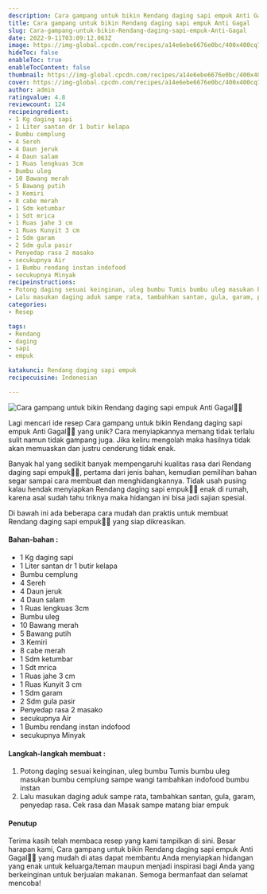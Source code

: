 ```yaml
---
description: Cara gampang untuk bikin Rendang daging sapi empuk Anti Gagal"
title: Cara gampang untuk bikin Rendang daging sapi empuk Anti Gagal
slug: Cara-gampang-untuk-bikin-Rendang-daging-sapi-empuk-Anti-Gagal
date: 2022-9-11T03:09:12.063Z
image: https://img-global.cpcdn.com/recipes/a14e6ebe6676e0bc/400x400cq70/photo.jpg
hideToc: false
enableToc: true
enableTocContent: false
thumbnail: https://img-global.cpcdn.com/recipes/a14e6ebe6676e0bc/400x400cq70/photo.jpg
cover: https://img-global.cpcdn.com/recipes/a14e6ebe6676e0bc/400x400cq70/photo.jpg
author: admin
ratingvalue: 4.8
reviewcount: 124
recipeingredient:
- 1 Kg daging sapi
- 1 Liter santan dr 1 butir kelapa
- Bumbu cemplung
- 4 Sereh
- 4 Daun jeruk
- 4 Daun salam
- 1 Ruas lengkuas 3cm
- Bumbu uleg
- 10 Bawang merah
- 5 Bawang putih
- 3 Kemiri
- 8 cabe merah
- 1 Sdm ketumbar
- 1 Sdt mrica
- 1 Ruas jahe 3 cm
- 1 Ruas Kunyit 3 cm
- 1 Sdm garam
- 2 Sdm gula pasir
- Penyedap rasa 2 masako
- secukupnya Air
- 1 Bumbu rendang instan indofood
- secukupnya Minyak
recipeinstructions:
- Potong daging sesuai keinginan, uleg bumbu Tumis bumbu uleg masukan bumbu cemplung sampe wangi tambahkan indofood bumbu instan
- Lalu masukan daging aduk sampe rata, tambahkan santan, gula, garam, penyedap rasa. Cek rasa dan Masak sampe matang biar empuk
categories:
- Resep

tags:
- Rendang
- daging
- sapi
- empuk

katakunci: Rendang daging sapi empuk
recipecuisine: Indonesian

---
```


![Cara gampang untuk bikin Rendang daging sapi empuk Anti Gagal👩‍🍳](https://img-global.cpcdn.com/recipes/a14e6ebe6676e0bc/400x400cq70/photo.jpg)

Lagi mencari ide resep Cara gampang untuk bikin Rendang daging sapi empuk Anti Gagal👩‍🍳 yang unik? Cara menyiapkannya memang tidak terlalu sulit namun tidak gampang juga. Jika keliru mengolah maka hasilnya tidak akan memuaskan dan justru cenderung tidak enak.

Banyak hal yang sedikit banyak mempengaruhi kualitas rasa dari Rendang daging sapi empuk👩‍🍳, pertama dari jenis bahan, kemudian pemilihan bahan segar sampai cara membuat dan menghidangkannya. Tidak usah pusing kalau hendak menyiapkan Rendang daging sapi empuk👩‍🍳 enak di rumah, karena asal sudah tahu triknya maka hidangan ini bisa jadi sajian spesial.

Di bawah ini ada beberapa cara mudah dan praktis untuk membuat Rendang daging sapi empuk👩‍🍳 yang siap dikreasikan.

<!--inarticleads1-->

#### Bahan-bahan :

- 1 Kg daging sapi
- 1 Liter santan dr 1 butir kelapa
- Bumbu cemplung
- 4 Sereh
- 4 Daun jeruk
- 4 Daun salam
- 1 Ruas lengkuas 3cm
- Bumbu uleg
- 10 Bawang merah
- 5 Bawang putih
- 3 Kemiri
- 8 cabe merah
- 1 Sdm ketumbar
- 1 Sdt mrica
- 1 Ruas jahe 3 cm
- 1 Ruas Kunyit 3 cm
- 1 Sdm garam
- 2 Sdm gula pasir
- Penyedap rasa 2 masako
- secukupnya Air
- 1 Bumbu rendang instan indofood
- secukupnya Minyak

<!--inarticleads2-->

#### Langkah-langkah membuat :

1. Potong daging sesuai keinginan, uleg bumbu Tumis bumbu uleg masukan bumbu cemplung sampe wangi tambahkan indofood bumbu instan
1. Lalu masukan daging aduk sampe rata, tambahkan santan, gula, garam, penyedap rasa. Cek rasa dan Masak sampe matang biar empuk

#### Penutup

Terima kasih telah membaca resep yang kami tampilkan di sini. Besar harapan kami, Cara gampang untuk bikin Rendang daging sapi empuk Anti Gagal👩‍🍳 yang mudah di atas dapat membantu Anda menyiapkan hidangan yang enak untuk keluarga/teman maupun menjadi inspirasi bagi Anda yang berkeinginan untuk berjualan makanan. Semoga bermanfaat dan selamat mencoba!
